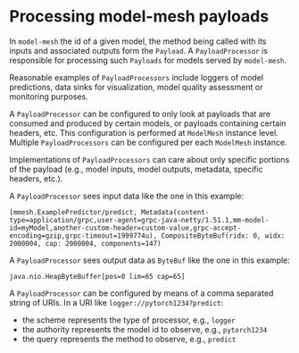 Processing model-mesh payloads
=============================

In `model-mesh` the id of a given model, the method being called with its inputs and associated outputs form the `Payload`.
A `PayloadProcessor` is responsible for processing such `Payloads` for models served by `model-mesh`.

Reasonable examples of `PayloadProcessors` include loggers of model predictions, data sinks for visualization, model quality assessment or monitoring purposes.

A `PayloadProcessor` can be configured to only look at payloads that are consumed and produced by certain models, or payloads containing certain headers, etc.
This configuration is performed at `ModelMesh` instance level.
Multiple `PayloadProcessors` can be configured per each `ModelMesh` instance.

Implementations of `PayloadProcessors` can care about only specific portions of the payload (e.g., model inputs, model outputs, metadata, specific headers, etc.).

A `PayloadProcessor` sees input data like the one in this example:
```text
[mmesh.ExamplePredictor/predict, Metadata(content-type=application/grpc,user-agent=grpc-java-netty/1.51.1,mm-model-id=myModel,another-custom-header=custom-value,grpc-accept-encoding=gzip,grpc-timeout=1999774u), CompositeByteBuf(ridx: 0, widx: 2000004, cap: 2000004, components=147)
```

A `PayloadProcessor` sees output data as `ByteBuf` like the one in this example:
```text
java.nio.HeapByteBuffer[pos=0 lim=65 cap=65]
```

A `PayloadProcessor` can be configured by means of a comma separated string of URIs.
In a URI like `logger://pytorch1234?predict`: 
* the scheme represents the type of processor, e.g., `logger`
* the authority represents the model id to observe, e.g., `pytorch1234` 
* the query represents the method to observe, e.g., `predict`
